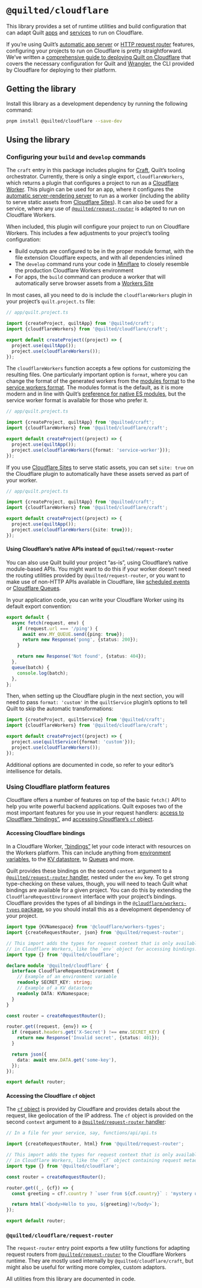 # `@quilted/cloudflare`

This library provides a set of runtime utilities and build configuration that can adapt Quilt [apps](../../documentation/projects/apps) and [services](../..) to run on Cloudflare.

If you’re using Quilt’s [automatic app server](../../documentation/projects/apps/server.md) or [HTTP request router](../../documentation/features/request-routing.md) features, configuring your projects to run on Cloudflare is pretty straightforward. We’ve written a [comprehensive guide to deploying Quilt on Cloudflare](../../documentation/deploy/cloudflare.md) that covers the necessary configuration for Quilt and [Wrangler](https://github.com/cloudflare/wrangler), the CLI provided by Cloudflare for deploying to their platform.

## Getting the library

Install this library as a development dependency by running the following command:

```zsh
pnpm install @quilted/cloudflare --save-dev
```

## Using the library

### Configuring your `build` and `develop` commands

The `craft` entry in this package includes plugins for [Craft](../../documentation/craft.md), Quilt’s tooling orchestrator. Currently, there is only a single export, `cloudflareWorkers`, which returns a plugin that configures a project to run as a [Cloudflare Worker](https://developers.cloudflare.com/workers/). This plugin can be used for an app, where it configures the [automatic server-rendering server](../../documentation/projects/apps/server.md) to run as a worker (including the ability to serve static assets from [Cloudflare Sites](https://developers.cloudflare.com/workers/platform/sites)). It can also be used for a service, where any use of [`@quilted/request-router`](../../documentation/features/request-routing.md) is adapted to run on Cloudflare Workers.

When included, this plugin will configure your project to run on Cloudflare Workers. This includes a few adjustments to your project’s tooling configuration:

- Build outputs are configured to be in the proper module format, with the file extension Cloudflare expects, and with all dependencies inlined
- The `develop` command runs your code in [Miniflare](https://miniflare.dev) to closely resemble the production Cloudflare Workers environment
- For apps, the `build` command can produce a worker that will automatically serve browser assets from a [Workers Site](https://developers.cloudflare.com/workers/platform/sites/)

In most cases, all you need to do is include the `cloudflareWorkers` plugin in your project’s `quilt.project.ts` file:

```ts
// app/quilt.project.ts

import {createProject, quiltApp} from '@quilted/craft';
import {cloudflareWorkers} from '@quilted/cloudflare/craft';

export default createProject((project) => {
  project.use(quiltApp());
  project.use(cloudflareWorkers());
});
```

The `cloudflareWorkers` function accepts a few options for customizing the resulting files. One particularly important option is `format`, where you can change the format of the generated workers from the [modules format](https://developers.cloudflare.com/workers/cli-wrangler/configuration#modules) to the [service workers format](https://developers.cloudflare.com/workers/cli-wrangler/configuration#service-workers). The modules format is the default, as it is more modern and in line with Quilt’s [preference for native ES modules](./TODO), but the service worker format is available for those who prefer it.

```ts
// app/quilt.project.ts

import {createProject, quiltApp} from '@quilted/craft';
import {cloudflareWorkers} from '@quilted/cloudflare/craft';

export default createProject((project) => {
  project.use(quiltApp());
  project.use(cloudflareWorkers({format: 'service-worker'}));
});
```

If you use [Cloudflare Sites](https://developers.cloudflare.com/workers/platform/sites) to serve static assets, you can set `site: true` on the Cloudflare plugin to automatically have these assets served as part of your worker.

```ts
// app/quilt.project.ts

import {createProject, quiltApp} from '@quilted/craft';
import {cloudflareWorkers} from '@quilted/cloudflare/craft';

export default createProject((project) => {
  project.use(quiltApp());
  project.use(cloudflareWorkers({site: true}));
});
```

#### Using Cloudflare’s native APIs instead of `@quilted/request-router`

You can also use Quilt build your project “as-is”, using Cloudflare’s native module-based APIs. You might want to do this if your worker doesn’t need the routing utilities provided by `@quilted/request-router`, or you want to make use of non-HTTP APIs available in Cloudflare, like [scheduled events](https://developers.cloudflare.com/workers/runtime-apis/scheduled-event/) or [Cloudflare Queues](https://developers.cloudflare.com/queues/javascript-apis/#consumer).

In your application code, you can write your Cloudflare Worker using its default export convention:

```ts
export default {
  async fetch(request, env) {
    if (request.url === '/ping') {
      await env.MY_QUEUE.send({ping: true});
      return new Response('pong', {status: 200});
    }

    return new Response('Not found', {status: 404});
  },
  queue(batch) {
    console.log(batch);
  },
};
```

Then, when setting up the Cloudflare plugin in the next section, you will need to pass `format: 'custom'` in the `quiltService` plugin’s options to tell Quilt to skip the automatic transformations:

```ts
import {createProject, quiltService} from '@quilted/craft';
import {cloudflareWorkers} from '@quilted/cloudflare/craft';

export default createProject((project) => {
  project.use(quiltService({format: 'custom'}));
  project.use(cloudflareWorkers());
});
```

Additional options are documented in code, so refer to your editor’s intellisence for details.

### Using Cloudflare platform features

Cloudflare offers a number of features on top of the basic `fetch()` API to help you write powerful backend applications. Quilt exposes two of the most important features for you use in your request handlers: [access to Cloudflare “bindings”](#accessing-cloudflare-bindings), and [accessing Cloudflare’s `cf` object](#accessing-the-cloudflare-cf-object).

#### Accessing Cloudflare bindings

In a Cloudflare Worker, [“bindings”](https://developers.cloudflare.com/workers/platform/bindings/) let your code interact with resources on the Workers platform. This can include anything from [environment variables](https://developers.cloudflare.com/workers/platform/environment-variables/), to the [KV datastore](https://developers.cloudflare.com/workers/runtime-apis/kv/#kv-bindings), to [Queues](https://developers.cloudflare.com/queues) and more.

Quilt provides these bindings on the second `context` argument to a [`@quilted/request-router` handler](../../documentation/features/request-routing.md), nested under the `env` key. To get strong type-checking on these values, though, you will need to teach Quilt what bindings are available for a given project. You can do this by extending the `CloudflareRequestEnvironment` interface with your project’s bindings. Cloudflare provides the types of all bindings in the [`@cloudflare/workers-types` package](https://www.npmjs.com/package/@cloudflare/workers-types), so you should install this as a development dependency of your project.

```ts
import type {KVNamespace} from '@cloudflare/workers-types';
import {createRequestRouter, json} from '@quilted/request-router';

// This import adds the types for request context that is only available
// in Cloudflare Workers, like the `env` object for accessing bindings.
import type {} from '@quilted/cloudflare';

declare module '@quilted/cloudflare' {
  interface CloudflareRequestEnvironment {
    // Example of an environment variable
    readonly SECRET_KEY: string;
    // Example of a KV datastore
    readonly DATA: KVNamespace;
  }
}

const router = createRequestRouter();

router.get((request, {env}) => {
  if (request.headers.get('X-Secret') !== env.SECRET_KEY) {
    return new Response('Invalid secret', {status: 401});
  }

  return json({
    data: await env.DATA.get('some-key'),
  });
});

export default router;
```

#### Accessing the Cloudflare `cf` object

The [`cf` object](https://developers.cloudflare.com/workers/runtime-apis/request/#incomingrequestcfproperties) is provided by Cloudflare and provides details about the request, like geolocation of the IP address. The `cf` object is provided on the second `context` argument to a [`@quilted/request-router` handler](../../documentation/features/request-routing.md):

```ts
// In a file for your service, say, functions/api/api.ts

import {createRequestRouter, html} from '@quilted/request-router';

// This import adds the types for request context that is only available
// in Cloudflare Workers, like the `cf` object containing request metadata.
import type {} from '@quilted/cloudflare';

const router = createRequestRouter();

router.get((_, {cf}) => {
  const greeting = cf?.country ? `user from ${cf.country}` : 'mystery user';

  return html(`<body>Hello to you, ${greeting}!</body>`);
});

export default router;
```

### `@quilted/cloudflare/request-router`

The `request-router` entry point exports a few utility functions for adapting request routers from [`@quilted/request-router`](../request-router) to the Cloudflare Workers runtime. They are mostly used internally by `@quilted/cloudflare/craft`, but might also be useful for writing more complex, custom adaptors.

All utilities from this library are documented in code.
